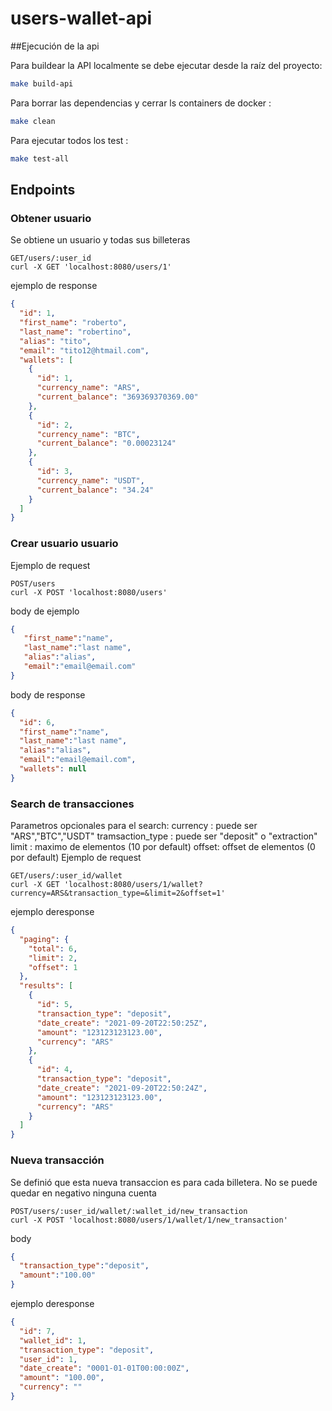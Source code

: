 # users-wallet-api


##Ejecución de la api

Para buildear la API localmente  se debe ejecutar desde la raíz del proyecto:

```bash
make build-api
```

Para borrar las dependencias y cerrar ls containers de docker :

```bash
make clean
```

Para ejecutar todos los test :

```bash
make test-all
```
## Endpoints

### Obtener usuario
Se obtiene un usuario y todas sus billeteras
```http
GET/users/:user_id
curl -X GET 'localhost:8080/users/1'
```
ejemplo de response 
```json
{
  "id": 1,
  "first_name": "roberto",
  "last_name": "robertino",
  "alias": "tito",
  "email": "tito12@htmail.com",
  "wallets": [
    {
      "id": 1,
      "currency_name": "ARS",
      "current_balance": "369369370369.00"
    },
    {
      "id": 2,
      "currency_name": "BTC",
      "current_balance": "0.00023124"
    },
    {
      "id": 3,
      "currency_name": "USDT",
      "current_balance": "34.24"
    }
  ]
}
```

### Crear usuario usuario
Ejemplo de request
```http
POST/users
curl -X POST 'localhost:8080/users'
```
body de ejemplo
```json
{
   "first_name":"name",
   "last_name":"last name",
   "alias":"alias",
   "email":"email@email.com"
}
```
body de response
```json
{
  "id": 6,
  "first_name":"name",
  "last_name":"last name",
  "alias":"alias",
  "email":"email@email.com",
  "wallets": null
}
```
### Search de transacciones
Parametros opcionales para el search:
    currency : puede ser "ARS","BTC","USDT"
    tramsaction_type : puede ser "deposit" o "extraction"
    limit : maximo de elementos (10 por default)
    offset: offset de elementos (0 por default)
Ejemplo de request
```http
GET/users/:user_id/wallet
curl -X GET 'localhost:8080/users/1/wallet?currency=ARS&transaction_type=&limit=2&offset=1'
```

ejemplo deresponse
```json
{
  "paging": {
    "total": 6,
    "limit": 2,
    "offset": 1
  },
  "results": [
    {
      "id": 5,
      "transaction_type": "deposit",
      "date_create": "2021-09-20T22:50:25Z",
      "amount": "123123123123.00",
      "currency": "ARS"
    },
    {
      "id": 4,
      "transaction_type": "deposit",
      "date_create": "2021-09-20T22:50:24Z",
      "amount": "123123123123.00",
      "currency": "ARS"
    }
  ]
}
```

### Nueva transacción
Se definió que esta nueva transaccion es para cada billetera.
No se puede quedar en negativo ninguna cuenta
```http
POST/users/:user_id/wallet/:wallet_id/new_transaction
curl -X POST 'localhost:8080/users/1/wallet/1/new_transaction'
```

body 
```json
{
  "transaction_type":"deposit",
  "amount":"100.00"
}
```
ejemplo deresponse
```json
{
  "id": 7,
  "wallet_id": 1,
  "transaction_type": "deposit",
  "user_id": 1,
  "date_create": "0001-01-01T00:00:00Z",
  "amount": "100.00",
  "currency": ""
}
```